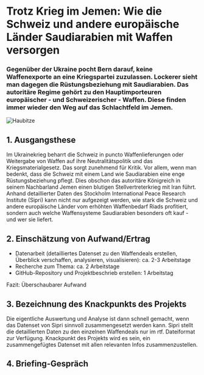 # Trotz Krieg im Jemen: Wie die Schweiz und andere europäische Länder Saudiarabien mit Waffen versorgen
### Gegenüber der Ukraine pocht Bern darauf, keine Waffenexporte an eine Kriegspartei zuzulassen. Lockerer sieht man dagegen die Rüstungsbeziehung mit Saudiarabien. Das autoritäre Regime gehört zu den Hauptimporteuren europäischer - und Schweizerischer - Waffen. Diese finden immer wieder den Weg auf das Schlachtfeld im Jemen.

![Haubitze](https://user-images.githubusercontent.com/73113849/218308987-0b25b11d-a139-4411-bd56-9efac2cb096a.jpeg)

## 1. Ausgangsthese
Im Ukrainekrieg beharrt die Schweiz in puncto Waffenlieferungen oder Weitergabe von Waffen auf ihre Neutralitätspolitik und das Kriegsmaterialgesetz. Das sorgt zunehmend für Kritik. Vor allem, wenn man bedenkt, dass die Schweiz mit einem Land wie Saudiarabien eine enge Rüstungsbeziehung pflegt. Dies obschon das autoritäre Königreich in seinem Nachbarland Jemen einen blutigen Stellvertreterkrieg mit Iran führt. Anhand detaillierter Daten des Stockholm International Peace Research Institute (Sipri) kann nicht nur aufgezeigt werden, wie stark die Schweiz und andere europäische Länder vom erhöhten Waffenbedarf Riads profitiert, sondern auch welche Waffensysteme Saudiarabien besonders oft kauf - und wer sie liefert.

## 2. Einschätzung von Aufwand/Ertrag
- Datenarbeit (detailliertes Datenset zu den Waffendeals erstellen, Überblick verschaffen, analysieren, visualisieren): ca. 2-3 Arbeitstage
- Recherche zum Thema: ca. 2 Arbeitstage 
- GitHub-Repository und Projektbeschrieb erstellen: 1 Arbeitstag

Fazit: Überschaubarer Aufwand

## 3. Bezeichnung des Knackpunkts des Projekts
Die eigentliche Auswertung und Analyse ist dann schnell gemacht, wenn das Datenset von Sipri sinnvoll zusammengesetzt werden kann. Sipri stellt die detaillierten Daten zu den einzelnen Waffendeals nur im rtf. Dateiformat zur Verfügung. Knackpunkt des Projekts wird es sein, ein zusammengefügtes Datenset mit allen relevanten Infos zusammenzustellen.

## 4. Briefing-Gespräch
